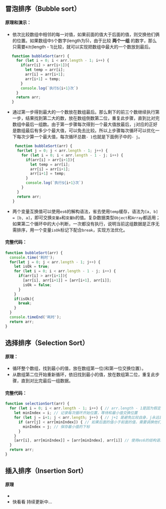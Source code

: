 ## 冒泡排序（Bubble sort）
#### 原理和演示：  
 - 依次比较数组中相邻的每一对值，如果前面的值大于后面的值，则交换他们俩的位置。如果数组中`5`个数字(length为5)，由于比较 **两个一组** 的数字，那么只需要`4次`(length - 1)比较，就可以实现把数组中最大的一个数放到最后。  
 
 ```javascript
	function bubbleSort(arr) {
	  for (let i = 0; i < arr.length - 1; i++) {
	    if(arr[i] > arr[i+1]){
	      let temp = arr[i];
	      arr[i] = arr[i+1];
	      arr[i+1] = temp;
	    }
	    console.log(`执行${i+1}次`)
	  }
	  return arr;
	}
 ```
 - 通过第一步得到最大的一个数放在数组最后。那么剩下的前三个数继续执行第一步，结果找到第二大的数，放在数组倒数第二位，重复此步骤，直到比对完数组中最后一组数。由于第一步骤每次得到一个最大值放最后，`j`对应的正好是数组最后有多少个最大值，可以免去比较。所以上步骤每次循环可以优化一下每次少算一个最大值，每次循环总数`- 1`也就是下面例子中的`- j`。
 
	```javascript
	 function bubbleSort(arr) {
	  for(let j = 0; j < arr.length - 1; j++) {
	    for (let i = 0; i < arr.length - 1 - j; i++) {
	      if(arr[i] > arr[i+1]){
	        let temp = arr[i];
	        arr[i] = arr[i+1];
	        arr[i+1] = temp;
	      }
	      console.log(`执行${i+1}次`)
	    }
	  }
	  return arr;
	}
	```  
 - 两个变量互换值可以使用`es6`的解构语法，省去使用`temp`缓存，语法为`[a, b] = [b, a]`，即可交换`变量a`和`变量b`的值。复杂数据类型`Object`和`Array`都适用；如果第二个循环中的大小判断，一次都没有执行，说明当前这组数据是正序无需排序，用一个变量`isOk`标记下配合`break`，实现方法优化。  
 
#### 完整代码：
```javascript
function bubbleSort(arr) {
  console.time('耗时');
  for(let j = 0; j < arr.length - 1; j++) {
    let isOk = true;
    for (let i = 0; i < arr.length - 1 - j; i++) {
      if(arr[i] > arr[i+1]){
        [arr[i], arr[i+1]] = [arr[i+1], arr[i]];
        isOk = false;
      }
    }
    if(isOk){
      break;
    }
  }
  console.timeEnd('耗时');
  return arr;
}
```      
 
## 选择排序（Selection Sort）  
#### 原理：  
 - 循环整个数组，找到最小的值，放在数组第一位(和第一位交换位置）。
 - 从数组第二位开始重新循环，依旧找到最小的值，放在数组第二位，重复此步骤，直到对比完最后一组数据。    
 
#### 完整代码：    

```javascript
function selectionSort(arr) {
  for (let i = 0; i < arr.length - 1; i++) { // arr.length - 1是因为假定数组中n个数，比较需要两个数，所以只需要比较n-1次
    let minIndex = i; // 记录每次循环开始位置，等待和最小值交换位置
    for (let j = i+1; j < arr.length; j++) { // j+1 是避免比较自身，j永远是i的后一项，让他们俩做比较
      if (arr[j] < arr[minIndex]) { // 如果后面的值小于前面的值，需要调换他们俩位置
        minIndex = j; // 保存最小值的下标
      }
    }
    [arr[i], arr[minIndex]] = [arr[minIndex], arr[i]] // 使用es6的结构语法交换值，把最小值放到数组最前面
  }
  return arr;
}
```

## 插入排序（Insertion Sort）
#### 原理  
- 
- 快看看
 持续更新中...